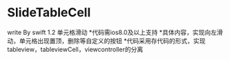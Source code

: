 # SlideTableCell
write By  swift 1.2
单元格滑动
*代码需ios8.0及以上支持
*具体内容，实现向左滑动，单元格出现置顶，删除等自定义的按钮
*代码采用存代码的形式，实现tableview，tableviewCell，viewcontroller的分离
